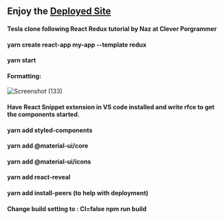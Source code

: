 ## Enjoy the [Deployed Site](https://tesla-website-clone-devshruti.netlify.app/)

#### Tesla clone following React Redux tutorial by Naz at Clever Porgrammer

#### yarn create react-app my-app --template redux

#### yarn start

#### Formatting:

![Screenshot (133)](https://user-images.githubusercontent.com/85759426/146650666-e574135c-7284-44a5-bc88-0088771abb41.png)

#### Have React Snippet extension in VS code installed and write rfce to get the components started.

#### yarn add styled-components

#### yarn add @material-ui/core

#### yarn add @material-ui/icons

#### yarn add react-reveal

#### yarn add install-peers (to help with deployment)

#### Change build setting to : CI=false npm run build
